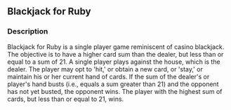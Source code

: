## Blackjack for Ruby

### Description

Blackjack for Ruby is a single player game reminiscent of casino blackjack. The objective is to have a higher card sum than the dealer, but less than or equal to a sum of 21. A single player plays against the house, which is the dealer. The player may opt to 'hit,' or obtain a new card, or 'stay,' or maintain his or her current hand of cards. If the sum of the dealer's or player's hand busts (i.e., equals a sum greater than 21) and the opponent has not yet busted, the opponent wins. The player with the highest sum of cards, but less than or equal to 21, wins.
